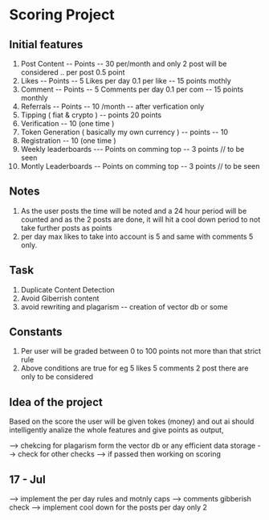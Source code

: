 # Scoring Project

## Initial features

1) Post Content -- Points -- 30 per/month and only 2 post will be considered .. per post 0.5 point
2) Likes -- Points -- 5 Likes per day 0.1 per like -- 15 points mothly
3) Comment -- Points -- 5 Comments per day 0.1 per com --  15 points monthly
4) Referrals -- Points -- 10 /month --  after verfication only 
5) Tipping ( fiat & crypto ) -- points  20 points   
6) Verification --  10 (one time )
7) Token Generation ( basically my own currency )  -- points --  10  
8) Registration --  10 (one time )
9) Weekly leaderboards --- Points  on comming top --  3 points // to be seen
10) Montly Leaderboards -- Points  on comming top --  3 points // to be seen

## Notes
1) As the user posts the time will be noted and a 24 hour period will be counted and as the 2 posts are done, it will hit a cool down period to not take further posts as points
2) per day max likes to take into account is 5 and same with comments 5 only. 


## Task 

1) Duplicate Content Detection
2) Avoid Giberrish content
3) avoid rewriting and plagarism -- creation of vector db or some



## Constants

1) Per user will be graded between 0 to 100 points not more than that strict rule
2) Above conditions are true for eg 5 likes 5 comments 2 post there are only to be considered 


## Idea of the project

Based on the score the user will be given tokes (money) and out ai should intelligently analize the whole features and give points as output,

--> chekcing for plagarism form the vector db or any efficient data storage
--> check for other checks 
--> if passed then working on scoring






## 17 - Jul 

--> implement the per day rules and motnly caps 
--> comments gibberish  check 
--> implement cool down for the posts per day only 2
